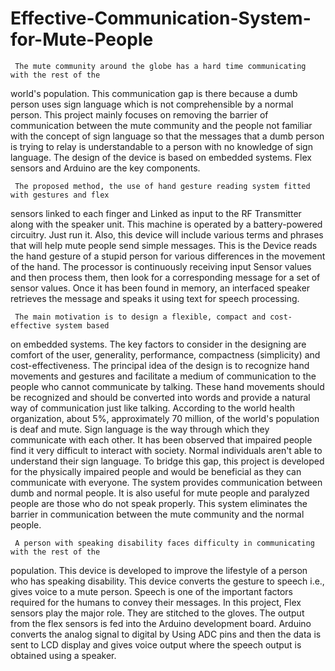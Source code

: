 # Effective-Communication-System-for-Mute-People

     The mute community around the globe has a hard time communicating with the rest of the 
world's population. This communication gap is there because a dumb person uses sign language 
which is not comprehensible by a normal person. This project mainly focuses on removing the 
barrier of communication between the mute community and the people not familiar with the 
concept of sign language so that the messages that a dumb person is trying to relay is 
understandable to a person with no knowledge of sign language. The design of the device is based 
on embedded systems. Flex sensors and Arduino are the key components.

     The proposed method, the use of hand gesture reading system fitted with gestures and flex 
sensors linked to each finger and Linked as input to the RF Transmitter along with the speaker 
unit. This machine is operated by a battery-powered circuitry. Just run it. Also, this device will 
include various terms and phrases that will help mute people send simple messages. This is the 
Device reads the hand gesture of a stupid person for various differences in the movement of the 
hand. The processor is continuously receiving input Sensor values and then process them, then 
look for a corresponding message for a set of sensor values. Once it has been found in memory, 
an interfaced speaker retrieves the message and speaks it using text for speech processing.

     The main motivation is to design a flexible, compact and cost-effective system based 
on embedded systems. The key factors to consider in the designing are comfort of the user, 
generality, performance, compactness (simplicity) and cost-effectiveness. The principal idea of the 
design is to recognize hand movements and gestures and facilitate a medium of communication to 
the people who cannot communicate by talking. These hand movements should be recognized and 
should be converted into words and provide a natural way of communication just like talking.
According to the world health organization, about 5%, approximately 70 million, of the world's 
population is deaf and mute. Sign language is the way through which they communicate with each 
other. It has been observed that impaired people find it very difficult to interact with society. 
Normal individuals aren't able to understand their sign language. To bridge this gap, this project is 
developed for the physically impaired people and would be beneficial as they can communicate 
with everyone. The system provides communication between dumb and normal people. It is also 
useful for mute people and paralyzed people are those who do not speak properly. This system 
eliminates the barrier in communication between the mute community and the normal people.
 
     A person with speaking disability faces difficulty in communicating with the rest of the 
population. This device is developed to improve the lifestyle of a person who has speaking 
disability. This device converts the gesture to speech i.e., gives voice to a mute person. Speech is 
one of the important factors required for the humans to convey their messages. In this project, Flex 
sensors play the major role. They are stitched to the gloves. The output from the flex sensors is fed 
into the Arduino development board. Arduino converts the analog signal to digital by Using ADC 
pins and then the data is sent to LCD display and gives voice output where the speech output is 
obtained using a speaker.

